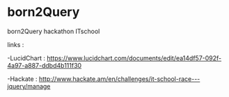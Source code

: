 born2Query
==========

born2Query hackathon ITschool

links : 

-LucidChart : https://www.lucidchart.com/documents/edit/ea14df57-092f-4a97-a887-ddbd4b111f30

-Hackate : http://www.hackate.am/en/challenges/it-school-race---jquery/manage
